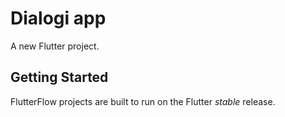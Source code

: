 # Dialogi app

A new Flutter project.

## Getting Started

FlutterFlow projects are built to run on the Flutter _stable_ release.
